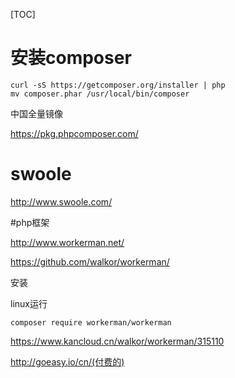 [TOC]

# 安装composer

```shell
curl -sS https://getcomposer.org/installer | php
mv composer.phar /usr/local/bin/composer
```



中国全量镜像

https://pkg.phpcomposer.com/





# swoole 

http://www.swoole.com/

#php框架

http://www.workerman.net/

https://github.com/walkor/workerman/

安装

linux运行

`composer require workerman/workerman`





https://www.kancloud.cn/walkor/workerman/315110

http://goeasy.io/cn/(付费的)